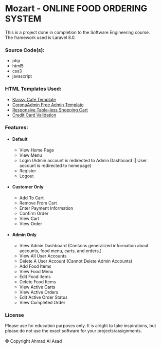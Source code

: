 # Mozart - ONLINE FOOD ORDERING SYSTEM

This is a project done in completion to the Software Engineering course. <br> The framework used is Laravel 8.0.

### Source Code(s):

- php
- html5
- css3
- javascript

### HTML Templates Used:

- [Klassy Cafe Template](https://templatemo.com/tm-558-klassy-cafe/)
- [CoronaAdmin Free Admin Template](https://github.com/BootstrapDash/corona-free-dark-bootstrap-admin-template)
- [Responsive Table-less Shopping Cart](https://codepen.io/alex_rodrigues/pen/ABGdg)
- [Credit Card Validation](https://codepen.io/hswd/full/JYvgBW)

### Features:

- #### Default
    - View Home Page
    - View Menu
    - Login (Admin account is redirected to Admin Dashboard || User account is redirected to homepage)
    - Register
    - Logout
- #### Customer Only
    - Add To Cart
    - Remove From Cart
    - Enter Payment Information
    - Confirm Order
    - View Cart
    - View Order
- #### Admin Only
    - View Admin Dashboard (Contains generalized information about accounts, food menu, carts, and orders.)
    - View All User Accounts
    - Delete A User Account (Cannot Delete Admin Accounts)
    - Add Food Items
    - View Food Menu
    - Edit Food Items
    - Delete Food Items
    - View Active Carts
    - View Active Orders
    - Edit Active Order Status
    - View Completed Order

### License

Please use for education purposes only. It is alright to take inspirations, but please do not use the exact software for your projects/assignments.
<br><br>© Copyright Ahmad Al Asad
